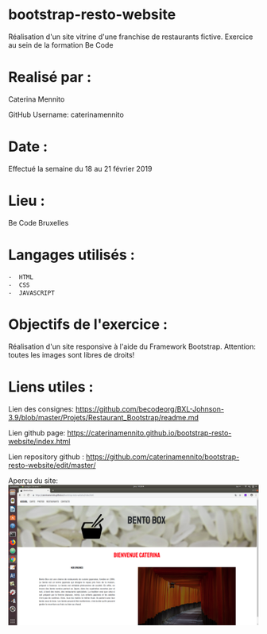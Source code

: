 # bootstrap-resto-website

Réalisation d'un site vitrine d'une franchise de restaurants fictive. Exercice au sein de la formation Be Code

# Realisé par :

Caterina Mennito   

GitHub Username: caterinamennito

# Date :

Effectué la semaine du 18 au 21 février 2019

# Lieu :
Be Code Bruxelles

# Langages utilisés :

    -  HTML
    -  CSS
    -  JAVASCRIPT

# Objectifs de l'exercice :
Réalisation d'un site responsive à l'aide du Framework Bootstrap.
Attention: toutes les images sont libres de droits!


# Liens utiles :

Lien des consignes: https://github.com/becodeorg/BXL-Johnson-3.9/blob/master/Projets/Restaurant_Bootstrap/readme.md

Lien github page: https://caterinamennito.github.io/bootstrap-resto-website/index.html

Lien repository github : https://github.com/caterinamennito/bootstrap-resto-website/edit/master/

Aperçu du site:
![aperçu du site](/assets/img/Screenshot.png?raw=true "Screenshot")
